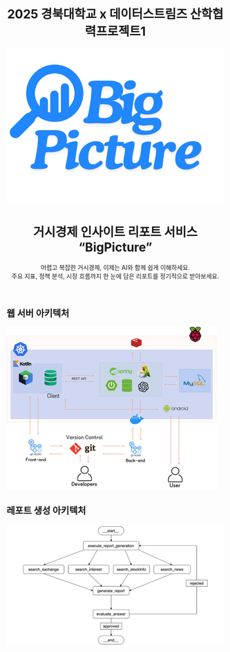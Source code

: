 <div align="center">  

# 2025 경북대학교 x 데이터스트림즈 산학협력프로젝트1

![로고](./images/bigpicture_logo.svg)

# 거시경제 인사이트 리포트 서비스 “BigPicture”

어렵고 복잡한 거시경제,
이제는 AI와 함께 쉽게 이해하세요.
<br>
주요 지표, 정책 분석, 시장 흐름까지
한 눈에 담은 리포트를 정기적으로 받아보세요.

</div>
<br>

## 웹 서버 아키텍처
![웹서버 아키텍처](./images/architecture.png)

## 레포트 생성 아키텍처
![웹서버 아키텍처](./images/report_generation_architecture.png)